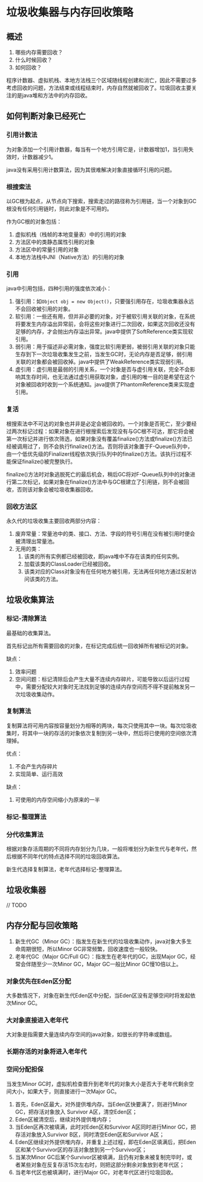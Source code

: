 # 垃圾收集器与内存回收策略

## 概述

1. 哪些内存需要回收？
2. 什么时候回收？
3. 如何回收？

程序计数器、虚拟机栈、本地方法栈三个区域随线程创建和消亡，因此不需要过多考虑回收的问题，方法结束或线程结束时，内存自然就被回收了。垃圾回收主要关注的是java堆和方法中的内存回收。

## 如何判断对象已经死亡

### 引用计数法

为对象添加一个引用计数器，每当有一个地方引用它是，计数器增加1，当引用失效时，计数器减少1。

java没有采用引用计数算法，因为其很难解决对象直接循环引用的问题。

### 根搜索法

以GC根为起点，从节点向下搜索，搜索走过的路径称为引用链，当一个对象到GC根没有任何引用链时，则此对象是不可用的。

作为GC根的对象包括：
1. 虚拟机栈（栈帧的本地变量表）中的引用的对象
2. 方法区中的类静态属性引用的对象
3. 方法区中的常量引用的对象
4. 本地方法栈中JNI（Native方法）的引用的对象

### 引用

java中引用包括，四种引用的强度依次减小：
1. 强引用：如`Object obj = new Object()`，只要强引用存在，垃圾收集器永远不会回收被引用的对象。
2. 软引用：一些还有用，但并非必要的对象，对于被软引用关联的对象，在系统将要发生内存溢出异常前，会将这些对象进行二次回收，如果这次回收还没有足够的内存，才会抛出内存溢出异常。java中提供了SoftReference类实现软引用。
3. 弱引用：用于描述非必需对象，强度比软引用更弱，被弱引用关联的对象只能生存到下一次垃圾收集发生之前，当发生GC时，无论内存是否足够，弱引用关联的对象都会被回收掉。java中提供了WeakReference类实现弱引用。
4. 虚引用：虚引用是最弱的引用关系，一个对象是否与虚引用关联，完全不会影响其生存时间，也无法通过虚引用获取对象，虚引用的唯一目的是希望在这个对象被回收时收到一个系统通知。java提供了PhantomReference类来实现虚引用。

### 复活

根搜索法中不可达的对象也并非是必定会被回收的。一个对象是否死亡，至少要经过两次标记过程：如果对象在进行根搜索后发现没有与GC根不可达，那它将会被第一次标记并进行依次筛选，如果对象没有覆盖finalize()方法或finalize()方法已经被调用过了，则不会执行finalize()方法。否则将该对象置于F-Queue队列中，由一个低优先级的Finalizer线程依次执行队列中的finalize()方法。该执行过程不能保证finalize()被完整执行。

finalize()方法时对象逃脱死亡的最后机会，稍后GC将对F-Queue队列中的对象进行第二次标记，如果对象在finalize()方法中与GC根建立了引用链，则不会被回收，否则该对象会被垃圾收集器回收。

### 回收方法区

永久代的垃圾收集主要回收两部分内容：
1. 废弃常量：常量池中的类、接口、方法、字段的符号引用在没有被引用时便会被清理出常量池。
2. 无用的类：
	1. 该类的所有实例都已经被回收，即java堆中不存在该类的任何实例。
	2. 加载该类的ClassLoader已经被回收。
	3. 该类对应的Class对象没有在任何地方被引用，无法再任何地方通过反射访问该类的方法。

## 垃圾收集算法

### 标记-清除算法

最基础的收集算法。

首先标记出所有需要回收的对象，在标记完成后统一回收掉所有被标记的对象。

缺点：
1. 效率问题
2. 空间问题：标记清除后会产生大量不连续内存碎片，可能导致以后运行过程中，需要分配较大对象时无法找到足够的连续内存空间而不得不提前触发另一次垃圾收集动作。

### 复制算法

复制算法将可用内容按容量划分为相等的两块，每次只使用其中一块。每次垃圾收集时，将其中一块的存活的对象依次复制到另一块中，然后将已使用的空间依次清理掉。

优点：
1. 不会产生内存碎片
2. 实现简单、运行高效

缺点：
1. 可使用的内存空间缩小为原来的一半

### 标记-整理算法

### 分代收集算法

根据对象存活周期的不同将内存划分为几块，一般将堆划分为新生代与老年代，然后根据不同年代的特点选择不同的垃圾回收算法。

新生代选择复制算法，老年代选择标记-整理算法。

## 垃圾收集器

// TODO

## 内存分配与回收策略

1. 新生代GC（Minor GC）：指发生在新生代的垃圾收集动作，java对象大多生命周期很短，所以Minor GC非常频繁，回收速度也一般较快。
2. 老年代GC（Major GC/Full GC）：指发生在老年代的GC，出现Major GC，经常会伴随至少一次Minor GC，Major GC一般比Minor GC慢10倍以上。

### 对象优先在Eden区分配

大多数情况下，对象在新生代Eden区中分配，当Eden区没有足够空间时将发起依次Minor GC。

### 大对象直接进入老年代

大对象是指需要大量连续内存空间的java对象，如很长的字符串或数组。

### 长期存活的对象将进入老年代

### 空间分配担保

当发生Minor GC时，虚拟机检查晋升到老年代的对象大小是否大于老年代剩余空间大小，如果大于，则直接进行一次Major GC。

1. 首先，Eden区最大，对外提供堆内存。当Eden区快要满了，则进行Minor GC，把存活对象放入 Survivor A区，清空Eden区；
2. Eden区被清空后，继续对外提供堆内存；
3. 当Eden区再次被填满，此时对Eden区和Survivor A区同时进行Minor GC，把存活对象放入Survivor B区，同时清空Eden区和Survivor A区；
4. Eden区继续对外提供堆内存，并重复上述过程，即在Eden区填满后，把Eden区和某个Survivor区的存活对象放到另一个Survivor区；
5. 当某次Minor GC后某个Survivor区被填满，且仍有对象未被复制完毕时，或者某些对象在反复存活15次左右时，则把这部分剩余对象放到老年代区；
6. 当老年代区也被填满时，进行Major GC，对老年代区进行垃圾回收。

